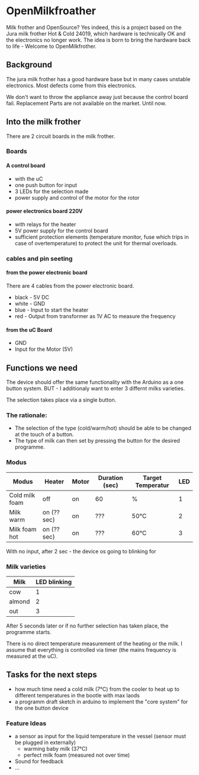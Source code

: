 # OpenMilkfroather
Milk frother and OpenSource? Yes indeed, this is a project based on the Jura milk frother Hot & Cold 24019, which hardware is technically OK and the electronics no longer work. The idea is born to bring the hardware back to life - Welcome to OpenMilkfrother.

## Background
The jura milk frother has a good hardware base but in many cases unstable electronics. Most defects come from this electronics.

We don't want to throw the appliance away just because the control board fail.
Replacement Parts are not available on the market. Until now.

## Into the milk frother
There are 2 circuit boards in the milk frother. 

### Boards

#### A control board 
- with the uC 
- one push button for input 
- 3 LEDs for the selection made
- power supply and control of the motor for the rotor

#### power electronics board 220V
- with relays for the heater 
- 5V power supply for the control board
- sufficient protection elements (temperature monitor, fuse which trips in case of overtemperature) to protect the unit for thermal overloads.

### cables and pin seeting
#### from the power electronic board 
There are 4 cables from the power electronic board.

- black - 5V DC
- white - GND
- blue - Input to start the heater
- red - Output from transformer as 1V AC to measure the frequency

#### from the uC Board
- GND
- Input for the Motor (5V)

## Functions we need
The device should offer the same functionality with the Arduino as a one button system.  BUT - I additionaly want to enter 3 differnt milks varieties. 

The selection takes place via a single button.

### The rationale:
- The selection of the type (cold/warm/hot) should be able to be changed at the touch of a button. 
- The type of milk can then set by pressing the button for the desired programme. 


### Modus
| Modus  | Heater | Motor  | Duration (sec) | Target Temperatur | LED |
| ------------- | ------------- | ------------- | ------------- | ------------- | ------------- |
| Cold milk foam  | off  | on  | 60  | % | 1 |
| Milk warm  | on (?? sec)  | on  | ???  | 50°C | 2 |
| Milk foam hot  | on (?? sec)  | on  | ???  | 60°C | 3 |

With no input, after 2 sec - the device os going to blinking for 

### Milk varieties
| Milk  | LED blinking |
| ------------- | ------------- |
| cow | 1 | 
| almond | 2 |
| out | 3 |

After 5 seconds later or if no further selection has taken place, the programme starts.

There is no direct temperature measurement of the heating or the milk. 
I assume that everything is controlled via timer (the mains frequency is measured at the uC).

## Tasks for the next steps
- how much time need a cold milk (7°C) from the cooler to heat up to different temperatures in the bootle with max laods
- a programm draft sketch in arduino to implement the "core system" for the one button device


### Feature Ideas
- a sensor as input for the liquid temperature in the vessel (sensor must be plugged in externally)
  - warming baby milk (37°C)
  - perfect milk foam (measured not over time)
- Sound for feedback
- ...
